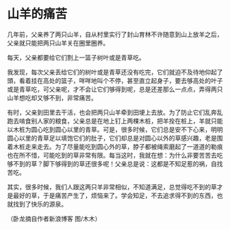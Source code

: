 # 山羊的痛苦

几年前，父亲养了两只山羊，自从村里实行了封山育林不许随意到山上放羊之后，父亲就只能把两只山羊关在圈里圈养。 

每天，父亲都要给它们割上一篮子树叶或是青草吃。 

我发现，每次父亲丢给它们的树叶或是青草还没有吃完，它们就迫不及待地仰起了頭，看着挂在高处的篮子，咩咩地叫个不停，甚至直立起身子，要去够高处的叶子或是青草吃，可父亲呢，才不会让它们够得到呢，总是还差那么一点点，弄得两只山羊想吃却又够不到，非常痛苦。 

有时，父亲到田里去干活，也会把两只山羊牵到田埂上去放。为了防止它们乱奔乱跑去啃食别人家的粮食，父亲总是在地上钉上两棵木桩，把羊拴在桩上，羊就只能以木桩为圆心吃到圆心以里的青草。可是，很多时候，它们总是安不下心来，明明圆心以里的青草足以填饱它们的肚子，它们却总是对圆心以外的草感兴趣，老是围着木桩走来走去。为了尽量能吃到圆心外的草，脖子都被绳索磨起了一道道的勒痕也在所不惜，可能吃到的草非常有限。每当这时，我就在想：为什么非要苦苦去吃够不到的草？脚下够得到的草还很多呢！父亲总是说：这都是不知足惹的祸，自找苦吃。 

其实，很多时候，我们人跟这两只羊非常相似，不知道满足，总觉得吃不到的草才是最好的草，于是痛苦产生了，烦恼来了。学会知足，不去追求得不到的东西，也就找到了快乐的源泉。 

（卧龙摘自作者新浪博客 图/木木）